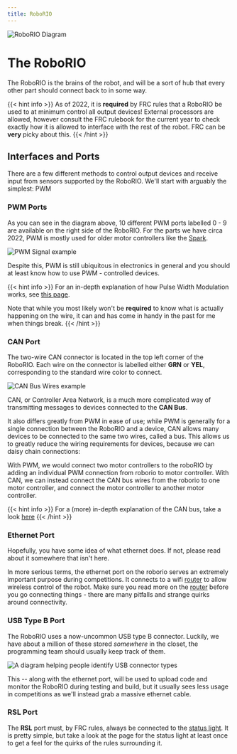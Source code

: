 ```yaml
---
title: RoboRIO
---
```


![RoboRIO Diagram](/electrical-book/img/modules/roborio_diagram.png#center)

# The RoboRIO

The RoboRIO is the brains of the robot, and will be a sort of hub that every other part should connect back to in some way.

{{< hint info >}}
As of 2022, it is **required** by FRC rules that a RoboRIO be used to at minimum control all output devices!
External processors are allowed, however consult the FRC rulebook for the current year to check exactly how it is allowed to interface with the rest of the robot.
FRC can be **very** picky about this.
{{< /hint >}}

## Interfaces and Ports

There are a few different methods to control output devices and receive input from sensors supported by the RoboRIO.
We'll start with arguably the simplest: PWM

### PWM Ports

As you can see in the diagram above, 10 different PWM ports labelled 0 - 9 are available on the right side of the RoboRIO.
For the parts we have circa 2022, PWM is mostly used for older motor controllers like the [Spark](/electrical-book/docs/reference/motorcon/spark).

![PWM Signal example](/electrical-book/img/modules/pwm_duty_period.png#center)

Despite this, PWM is still ubiquitous in electronics in general and you should at least know how to use PWM - controlled devices.

{{< hint info >}}
For an in-depth explanation of how Pulse Width Modulation works, see [this page](/electrical-book/docs/frc_guide/ee/pwm).

Note that while you most likely won't be **required** to know what is actually happening on the wire, it can and has come in handy in the past for me when things break.
{{< /hint >}}

### CAN Port

The two-wire CAN connector is located in the top left corner of the RoboRIO.
Each wire on the connector is labelled either **GRN** or **YEL**, corresponding to the standard wire color to connect.

![CAN Bus Wires example](/electrical-book/img/modules/canbus.svg#center)

CAN, or Controller Area Network, is a much more complicated way of transmitting messages to devices connected to the **CAN Bus**.

It also differs greatly from PWM in ease of use;
while PWM is generally for a single connection between the RoboRIO and a device, CAN allows many devices to be connected to the same two wires, called a bus.
This allows us to greatly reduce the wiring requirements for devices, because we can daisy chain connections:

With PWM, we would connect two motor controllers to the roboRIO by adding an individual PWM connection from roborio to motor controller.
With CAN, we can instead connect the CAN bus wires from the roborio to one motor controller, and connect the motor controller to another motor controller.

{{< hint info >}}
For a (more) in-depth explanation of the CAN bus, take a look [here](/electrical-book/docs/frc_guide/ee/can)
{{< /hint >}}

### Ethernet Port

Hopefully, you have some idea of what ethernet does.
If not, please read about it somewhere that isn't here.

In more serious terms, the ethernet port on the roborio serves an extremely important purpose during competitions.
It connects to a wifi [router](/electrical-book/docs/reference/modules/router) to allow wireless control of the robot.
Make sure you read more on the [router](/electrical-book/docs/reference/modules/router) before you go connecting things - there are many pitfalls and strange quirks around connectivity.

### USB Type B Port

The RoboRIO uses a now-uncommon USB type B connector.
Luckily, we have about a million of these stored _somewhere_ in the closet, the programming team should usually keep track of them.

![A diagram helping people identify USB connector types](/electrical-book/img/modules/usb2connectors.png#center)

This -- along with the ethernet port, will be used to upload code and monitor the RoboRIO during testing and build,
but it usually sees less usage in competitions as we'll instead grab a massive ethernet cable.

### RSL Port

The **RSL** port must, by FRC rules, always be connected to the [status light](/electrical-book/docs/reference/modules/rsl).
It is pretty simple, but take a look at the page for the status light at least once to get a feel for the quirks of the rules surrounding it.

